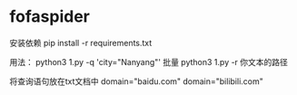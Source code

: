 # fofaspider


安装依赖
pip install -r requirements.txt

用法：
python3 1.py -q 'city="Nanyang"'
批量
python3 1.py -r 你文本的路径 


将查询语句放在txt文档中
domain="baidu.com"
domain="bilibili.com"
